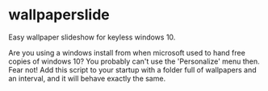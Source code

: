# wallpaperslide
Easy wallpaper slideshow for keyless windows 10.

Are you using a windows install from when microsoft used to hand free copies of windows 10? You probably can't use the 'Personalize' menu then. Fear not! Add this script to your startup with a folder full of wallpapers and an interval, and it will behave exactly the same.
